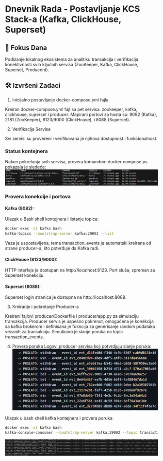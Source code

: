 # Dnevnik Rada - Postavljanje KCS Stack-a (Kafka, ClickHouse, Superset)
## 🎯 Fokus Dana
Podizanje lokalnog ekosistema za analitiku transakcija i verifikacija konektivnosti svih ključnih servisa (ZooKeeper, Kafka, ClickHouse, Superset, Producent).

## 🛠 Izvršeni Zadaci
1. Inicijalno postavljanje docker-compose.yml fajla

Kreiran docker-compose.yml fajl sa pet servisa: zookeeper, kafka, clickhouse, superset i producer.
Mapirani portovi za hosta su: 9092 (Kafka), 2181 (ZooKeeper), 8123/9000 (ClickHouse), i 8088 (Superset).


2. Verifikacija Servisa

Svi servisi su provereni i verifikovana je njihova dostupnost i funkcionalnost.

### Status kontejnera
Nakon pokretanja svih servisa, provera komandom docker compose ps pokazala je sledeće:
![Status kontejnera]( assets/oct02_docker_ps.png)


### Provera konekcije i portova
#### Kafka (9092):

Ulazak u Bash shell kontejnera i listanje topica:

```bash
docker exec -it kafka bash
kafka-topics --bootstrap-server kafka:29092 --list
```
Veza je uspostavljena, tema transaction_events je automatski kreirana od strane producer-a, što potvrđuje da Kafka radi.

#### ClickHouse (8123/9000):
HTTP interfejs je dostupan na http://localhost:8123.
Port sluša, spreman za Superset konekciju.

#### Superset (8088):
Superset login stranica je dostupna na http://localhost:8088.


3. Kreiranje i pokretanje Producer-a

Kreirani fajlovi producer/Dockerfile i producer/app.py za simulaciju transakcija.
Producer servis je uspešno pokrenut, omogućena je konekcija sa kafka brokerom i definisana je fukncija za generisanje random podataka vezanih za transakciju. Simulirano je slanje poruka na topic transaction_events.

4. Provera poruka 
Logovi producer servisa koji potvrdjuju slanje poruka:
![Log producer kontejnera](assets/oct02_msg_producer_logs.png)


Ulazak u bash shell kafka kontejnera i provera poruka:
```bash
docker exec -it kafka bash
kafka-console-consumer --bootstrap-server kafka:29092 --topic transaction_events --from-beginning
```

![Poruke u kafka kontejneru](assets/oct02_msgs_in_kafka.png)
